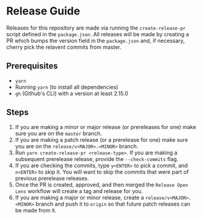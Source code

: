 # Release Guide

Releases for this repository are made via running the `create-release-pr` script defined in the `package.json`.
All releases will be made by creating a PR which bumps the version field in the `package.json` and, if necessary, cherry pick the relavent commits from master.

## Prerequisites

- `yarn`
- Running `yarn` (to install all dependencies)
- `gh` (Github's CLI) with a version at least 2.15.0

## Steps

1. If you are making a minor or major release (or prereleases for one) make sure you are on the `master` branch.
1. If you are making a patch release (or a prerelease for one) make sure you are on the `release/v<MAJOR>.<MINOR>` branch.
1. Run `yarn create-release-pr <release-type>`. If you are making a subsequent prerelease release, provide the `--check-commits` flag.
1. If you are checking the commits, type `y<ENTER>` to pick a commit, and `n<ENTER>` to skip it. You will want to skip the commits that were part of previous prerelease releases.
1. Once the PR is created, approved, and then merged the `Release Open Lens` workflow will create a tag and release for you.
1. If you are making a major or minor release, create a `release/v<MAJOR>.<MINOR>` branch and push it to `origin` so that future patch releases can be made from it.
